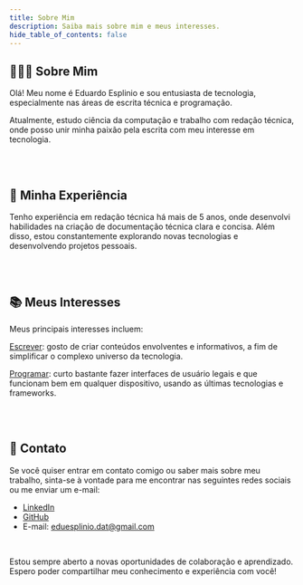 ```yaml
---
title: Sobre Mim
description: Saiba mais sobre mim e meus interesses.
hide_table_of_contents: false
---
```


## 👨🏼‍💻 Sobre Mim

Olá! Meu nome é Eduardo Esplinio e sou entusiasta de tecnologia, especialmente nas áreas de escrita técnica e programação.

Atualmente, estudo ciência da computação e trabalho com redação técnica, onde posso unir minha paixão pela escrita com meu interesse em tecnologia.

<br/>
<br/>

## 📝 Minha Experiência

Tenho experiência em redação técnica há mais de 5 anos, onde desenvolvi habilidades na criação de documentação técnica clara e concisa. Além disso, estou constantemente explorando novas tecnologias e desenvolvendo projetos pessoais.

<br/>
<br/>

## 📚 Meus Interesses

Meus principais interesses incluem:

[Escrever](/docs/Explorar/Cursos/redacao-tecnica): gosto de criar conteúdos envolventes e informativos, a fim de simplificar o complexo universo da tecnologia.

[Programar](/projetos): curto bastante fazer interfaces de usuário legais e que funcionam bem em qualquer dispositivo, usando as últimas tecnologias e frameworks.

<br/>
<br/>

## 💬 Contato


Se você quiser entrar em contato comigo ou saber mais sobre meu trabalho, sinta-se à vontade para me encontrar nas seguintes redes sociais ou me enviar um e-mail:

- [LinkedIn](https://www.linkedin.com/in/eduardo-esplinio-b16ba3274/)
- [GitHub](https://github.com/eduesplinio)
- E-mail: eduesplinio.dat@gmail.com

<br/>

Estou sempre aberto a novas oportunidades de colaboração e aprendizado. Espero poder compartilhar meu conhecimento e experiência com você!

